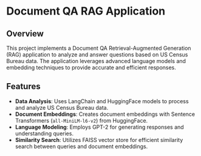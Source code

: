 # Document QA RAG Application

## Overview

This project implements a Document QA Retrieval-Augmented Generation (RAG) application to analyze and answer questions based on US Census Bureau data. The application leverages advanced language models and embedding techniques to provide accurate and efficient responses.

## Features

- **Data Analysis**: Uses LangChain and HuggingFace models to process and analyze US Census Bureau data.
- **Document Embeddings**: Creates document embeddings with Sentence Transformers (`all-MiniLM-l6-v2`) from HuggingFace.
- **Language Modeling**: Employs GPT-2 for generating responses and understanding queries.
- **Similarity Search**: Utilizes FAISS vector store for efficient similarity search between queries and document embeddings.
